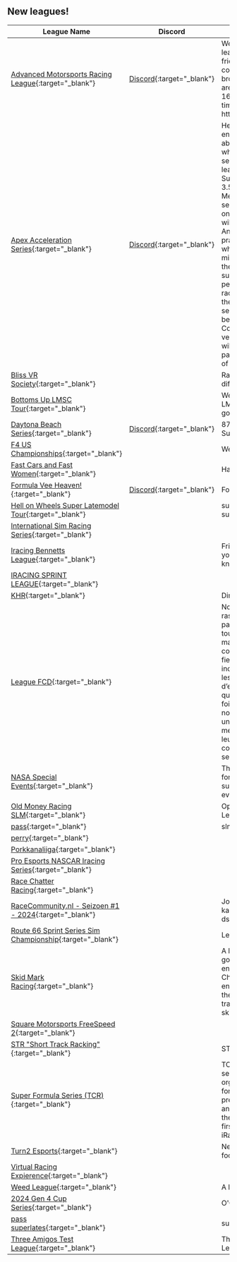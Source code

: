 ## New leagues!

| League Name | Discord | About |
|--------------------------------------------------------------------------------------------------------------------------------------|----------------------------------------------------------|--------------------------------------------------------------------------------------------------------------------------------------------------------------------------------------------------------------------------------------------------------------------------------------------------------------------------------------------------------------------------------------------------------------------------------------------------------------------------------------------------------------------------------------------------------------------------------------------------------------------------------------------------------------------------------------------------------------------------------------------------------------------------------------------------------------------------------------------|
|[Advanced Motorsports Racing League](https://members.iracing.com/membersite/member/LeagueView.do?league=10394){:target="_blank"} |[Discord](https://discord.gg/fyKuhGYuZE){:target="_blank"} |Welcome\. We are a new league started by a group of friends\. We have a race control/steward and a broadcaster\. This season we are racing GTP cars on a 13\-16 track calendar, with races 2 times a month   Join us at https://discord\.gg/fyKuhGYuZE |
|[Apex Acceleration Series](https://members.iracing.com/membersite/member/LeagueView.do?league=10405){:target="_blank"} |[Discord](https://discord.gg/Zcxmry3k8A){:target="_blank"} |Hello fellow Formula enthusiast\!   This League is about starting a Formula action which so far never has been seen\!  A Multiclass Formula league which will contain: Superformula, Formula Renault 3\.5 as well as the famous Mercedes AMG W13\.   Our session times will probably be on Friday 0am UTC \(but there will be votes of course\!\)\.\.\. Anyways\.\.\. the duration of the practice will be 1\.5 hours\.\.\. which means the Q will take 30 minutes\. The race itself will then take another hour which sums up to a total of 3 hours per week for the official first racing season\!  Besides that there will be weekly practice sessions hosted a few days before the race happens\!   Come and register now for the very first season of us which will start in January\!  The participation of course is free of charge\! |
|[Bliss VR Society](https://members.iracing.com/membersite/member/LeagueView.do?league=10420){:target="_blank"} | |Racing for people with different abilities |
|[Bottoms Up LMSC Tour](https://members.iracing.com/membersite/member/LeagueView.do?league=10393){:target="_blank"} | |We are a series that takes LMSC cars and provides a good quality racing tour |
|[Daytona Beach Series](https://members.iracing.com/membersite/member/LeagueView.do?league=10423){:target="_blank"} |[Discord](https://discord.gg/UFUr3fU3){:target="_blank"} |87 NASCAR Daytona Beach Super Speedway Racing\! |
|[F4 US Championships](https://members.iracing.com/membersite/member/LeagueView.do?league=10414){:target="_blank"} | |We go to most F4 US Tracks |
|[Fast Cars and Fast Women](https://members.iracing.com/membersite/member/LeagueView.do?league=10400){:target="_blank"} | |Hard Charging, But Respectful |
|[Formula Vee Heaven\!](https://members.iracing.com/membersite/member/LeagueView.do?league=10424){:target="_blank"} |[Discord](https://discord.gg/EaG4a9zX){:target="_blank"} |Formula Vee |
|[Hell on Wheels Super Latemodel Tour](https://members.iracing.com/membersite/member/LeagueView.do?league=10403){:target="_blank"} | |super lates every other sunday\. fixed |
|[International Sim Racing Series](https://members.iracing.com/membersite/member/LeagueView.do?league=10419){:target="_blank"} | | |
|[Iracing Bennetts League](https://members.iracing.com/membersite/member/LeagueView.do?league=10397){:target="_blank"} | |Friendly fun league for old and young to gain experience and knowledge |
|[IRACING SPRINT LEAGUE](https://members.iracing.com/membersite/member/LeagueView.do?league=10404){:target="_blank"} | | |
|[KHR](https://members.iracing.com/membersite/member/LeagueView.do?league=10402){:target="_blank"} | |Dirt/Asphalt |
|[League FCD](https://members.iracing.com/membersite/member/LeagueView.do?league=10399){:target="_blank"} | |Notre communauté vise à rassembler des gens qui partagent l’amour de la course tout en s’amusant et en maintenant un esprit de compétition\. Nous sommes fiers d’être amicaux et inclusifs, et accueillons tous les niveaux de compétence et d’expérience\. Nous croyons que la course peut être à la fois sérieuse et agréable, et nous nous efforçons de créer un environnement où nos membres peuvent améliorer leurs compétences tout en construisant des amitiés et un sens de la communauté\. |
|[NASA Special Events](https://members.iracing.com/membersite/member/LeagueView.do?league=10408){:target="_blank"} | |This is a special events league for NASA and ASN\. Drivers are subject to removal once the event is complete\. |
|[Old Money Racing SLM](https://members.iracing.com/membersite/member/LeagueView.do?league=10410){:target="_blank"} | |Open Setup Super Late Model League |
|[pass](https://members.iracing.com/membersite/member/LeagueView.do?league=10411){:target="_blank"} | |slm |
|[perry](https://members.iracing.com/membersite/member/LeagueView.do?league=10398){:target="_blank"} | | |
|[Porkkanaliiga](https://members.iracing.com/membersite/member/LeagueView.do?league=10422){:target="_blank"} | | |
|[Pro Esports NASCAR Iracing Series](https://members.iracing.com/membersite/member/LeagueView.do?league=10406){:target="_blank"} | | |
|[Race Chatter Racing](https://members.iracing.com/membersite/member/LeagueView.do?league=10392){:target="_blank"} | | |
|[RaceCommunity\.nl \- Seizoen \#1 \- 2024](https://members.iracing.com/membersite/member/LeagueView.do?league=10415){:target="_blank"} | |Join onze league en maak kans op mooie prijzen   Discord: dsg\.gg/racecommunity |
|[Route 66 Sprint Series Sim Championship](https://members.iracing.com/membersite/member/LeagueView.do?league=10413){:target="_blank"} | |League Info |
|[Skid Mark Racing](https://members.iracing.com/membersite/member/LeagueView.do?league=10396){:target="_blank"} | |A league to mimic the good/bad/ugly of budget endurance racing \(Lemons or Champcar\) format \(without the endurance\) where we max out the number of vehicles on the track with people of various skill levels\. |
|[Square Motorsports FreeSpeed 2](https://members.iracing.com/membersite/member/LeagueView.do?league=10391){:target="_blank"} | | |
|[STR "Short Track Racking"](https://members.iracing.com/membersite/member/LeagueView.do?league=10416){:target="_blank"} | |STR "Short Track Racking" |
|[Super Formula Series \(TCR\)](https://members.iracing.com/membersite/member/LeagueView.do?league=10421){:target="_blank"} | |TCR is going into our 17th season and 7th year as an organized league renowned for our North American presence on the PlayStation and then later Cross Play on the F1 games\. This will be our first season expanding to iRacing Super Formula\. |
|[Turn2 Esports](https://members.iracing.com/membersite/member/LeagueView.do?league=10417){:target="_blank"} | |New League trying to find its footing in the world of esports |
|[Virtual Racing Expierence](https://members.iracing.com/membersite/member/LeagueView.do?league=10401){:target="_blank"} | | |
|[Weed League](https://members.iracing.com/membersite/member/LeagueView.do?league=10395){:target="_blank"} | |A league for the rest of us\. |
|[2024 Gen 4 Cup Series](https://members.iracing.com/membersite/member/LeagueView.do?league=10409){:target="_blank"} | |O'Quinn / Callahan |
|[pass superlates](https://members.iracing.com/membersite/member/LeagueView.do?league=10412){:target="_blank"} | |super latemodel fun |
|[Three Amigos Test League](https://members.iracing.com/membersite/member/LeagueView.do?league=10418){:target="_blank"} | |The Three Amigos Test League |

